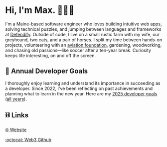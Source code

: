 # Hi, I'm Max. 👋👨‍💻

I'm a Maine-based software engineer who loves building intuitive web apps, solving technical puzzles, and jumping between languages and frameworks at [Defendify](https://defendify.com/). Outside of code, I live on a small rustic farm with my wife, our greyhound, two cats, and a pair of horses. I split my time between hands-on projects, volunteering with an [aviation foundation](https://soarfranconia.org/), gardening, woodworking, and chasing old passions—like soccer after a ten-year break. Curiosity keeps life interesting, on and off the screen.

## 🚀 Annual Developer Goals
I thoroughly enjoy learning and understand its importance in succeeding as a developer. Since 2022, I've been reflecting on past achievements and planning what to learn in the new year. Here are my [2025 developer goals](https://github.com/snowboardit/goals/blob/master/2025/goals.md) ([all years](https://github.com/snowboardit/goals/blob/master/README.md)).

## ⛓️ Links

[🌐 Website](https://maxlareau.com)

[:octocat: Web3 Github](https://github.com/CosmWatch)
